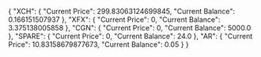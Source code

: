 {
    "XCH": {
        "Current Price": 299.83063124699845,
        "Current Balance": 0.166151507937
    },
    "XFX": {
        "Current Price": 0,
        "Current Balance": 3.375138005858
    },
    "CGN": {
        "Current Price": 0,
        "Current Balance": 5000.0
    },
    "SPARE": {
        "Current Price": 0,
        "Current Balance": 24.0
    },
    "AR": {
        "Current Price": 10.83158679877673,
        "Current Balance": 0.05
    }
}